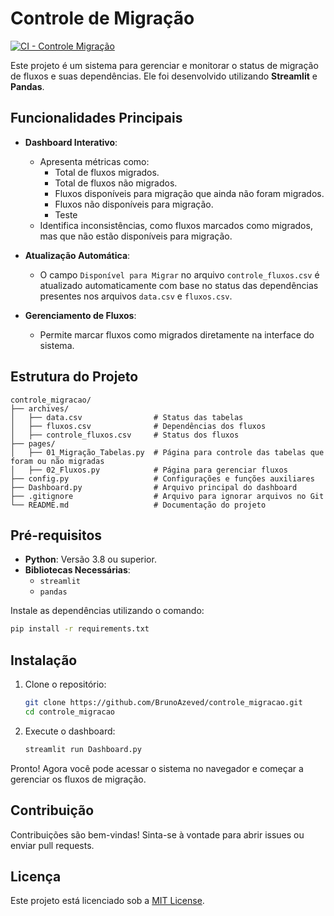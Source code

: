# Controle de Migração

[![CI - Controle Migração](https://github.com/BrunoAzeved/controle_migracao/actions/workflows/ci.yml/badge.svg?branch=main)](https://github.com/BrunoAzeved/controle_migracao/actions/workflows/ci.yml)

Este projeto é um sistema para gerenciar e monitorar o status de migração de fluxos e suas dependências. Ele foi desenvolvido utilizando **Streamlit** e **Pandas**.

## Funcionalidades Principais

- **Dashboard Interativo**:
  - Apresenta métricas como:
    - Total de fluxos migrados.
    - Total de fluxos não migrados.
    - Fluxos disponíveis para migração que ainda não foram migrados.
    - Fluxos não disponíveis para migração.
    - Teste
  - Identifica inconsistências, como fluxos marcados como migrados, mas que não estão disponíveis para migração.

- **Atualização Automática**:
  - O campo `Disponível para Migrar` no arquivo `controle_fluxos.csv` é atualizado automaticamente com base no status das dependências presentes nos arquivos `data.csv` e `fluxos.csv`.

- **Gerenciamento de Fluxos**:
  - Permite marcar fluxos como migrados diretamente na interface do sistema.

## Estrutura do Projeto

```plaintext
controle_migracao/
├── archives/
│   ├── data.csv                # Status das tabelas
│   ├── fluxos.csv              # Dependências dos fluxos
│   ├── controle_fluxos.csv     # Status dos fluxos
├── pages/
│   ├── 01_Migração_Tabelas.py  # Página para controle das tabelas que foram ou não migradas
│   ├── 02_Fluxos.py            # Página para gerenciar fluxos
├── config.py                   # Configurações e funções auxiliares
├── Dashboard.py                # Arquivo principal do dashboard
├── .gitignore                  # Arquivo para ignorar arquivos no Git
└── README.md                   # Documentação do projeto
```

## Pré-requisitos

- **Python**: Versão 3.8 ou superior.
- **Bibliotecas Necessárias**:
  - `streamlit`
  - `pandas`

Instale as dependências utilizando o comando:

```bash
pip install -r requirements.txt
```

## Instalação

1. Clone o repositório:
   ```bash
   git clone https://github.com/BrunoAzeved/controle_migracao.git
   cd controle_migracao
   ```

2. Execute o dashboard:
   ```bash
   streamlit run Dashboard.py
   ```

Pronto! Agora você pode acessar o sistema no navegador e começar a gerenciar os fluxos de migração.

## Contribuição

Contribuições são bem-vindas! Sinta-se à vontade para abrir issues ou enviar pull requests.

## Licença

Este projeto está licenciado sob a [MIT License](LICENSE).
